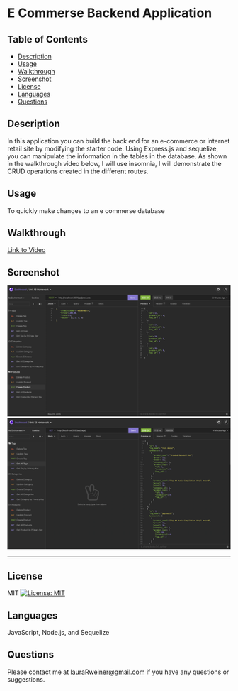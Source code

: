 # E Commerse Backend Application

## Table of Contents
- [Description](#Description)
- [Usage](#Usage)
- [Walkthrough](#Walkthrough)
- [Screenshot](#Screenshot)
- [License](#License)
- [Languages](#Languages)
- [Questions](#Questions)

## Description
In this application you can build the back end for an e-commerce or internet retail site by modifying the starter code. Using Express.js and sequelize, you can manipulate the information in the tables in the database. As shown in the walkthrough video below, I will use insomnia, I will demonstrate the CRUD operations created in the different routes.

## Usage
To quickly make changes to an e commerse database

## Walkthrough
[Link to Video](https://watch.screencastify.com/v/JFmeFNcs4lAf3b64BCBO)

## Screenshot
![screenshot](assets/images/screenshot2.png)
![screenshot](assets/images/screenshot1.png)

-------

## License
MIT [![License: MIT](https://img.shields.io/badge/License-MIT-yellow.svg)](https://opensource.org/licenses/MIT)

## Languages
JavaScript, Node.js, and Sequelize

## Questions
Please contact me at lauraRweiner@gmail.com if you have any questions or suggestions.